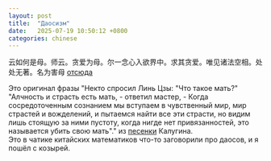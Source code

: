 ```yaml
---
layout: post
title:  "Даосизм"
date:   2025-07-19 10:50:12 +0800
categories: chinese
---
```



云如何是母。师云。贪爱为母。尔一念心入欲界中。求其贪爱。唯见诸法空相。处处无著。名为害母  [отсюда](https://www.sohu.com/a/240207506_99944394) 

Это оригинал фразы "Некто спросил Линь Цзы: "Что такое мать?"
"Алчность и страсть есть мать, - ответил мастер, -
Когда сосредоточенным сознанием
мы вступаем в чувственный мир,
мир страстей и вожделений,
и пытаемся найти все эти страсти,
но видим лишь стоящую за ними пустоту,
когда нигде нет привязанностей,
это называется
убить свою мать"." из [песенки](https://www.youtube.com/watch?v=axIpDDDP2io) Калугина.  
Это в чатике китайских математиков что-то заговорили про даосов, и я пошёл с козырей.
